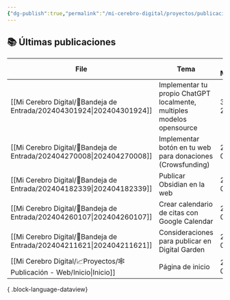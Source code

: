 ```yaml
---
{"dg-publish":true,"permalink":"/mi-cerebro-digital/proyectos/publicacion-web/inicio/","tags":["gardenEntry"]}
---
```



## 📚 Últimas publicaciones

| File                                                                      | Tema                                                                   | Ultima Modificación |
| ------------------------------------------------------------------------- | ---------------------------------------------------------------------- | ------------------- |
| [[Mi Cerebro Digital/📩Bandeja de Entrada/202404301924\|202404301924]] | Implementar tu propio ChatGPT localmente, multiples modelos opensource | 30/04/2024 22:38:13 |
| [[Mi Cerebro Digital/📩Bandeja de Entrada/202404270008\|202404270008]] | Implementar botón en tu web para donaciones (Crowsfunding)             | 27/04/2024 01:20:20 |
| [[Mi Cerebro Digital/📩Bandeja de Entrada/202404182339\|202404182339]] | Publicar Obsidian en la web                                            | 27/04/2024 00:07:08 |
| [[Mi Cerebro Digital/📩Bandeja de Entrada/202404260107\|202404260107]] | Crear calendario de citas con Google Calendar                          | 27/04/2024 00:06:51 |
| [[Mi Cerebro Digital/📩Bandeja de Entrada/202404211621\|202404211621]] | Consideraciones para publicar en Digital Garden                        | 27/04/2024 00:06:37 |
| [[Mi Cerebro Digital/📈Proyectos/🕸️Publicación - Web/Inicio\|Inicio]] | Página de inicio                                                       | 26/04/2024 01:55:42 |

{ .block-language-dataview}
